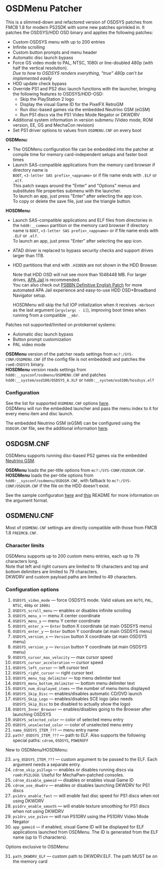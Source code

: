 # OSDMenu Patcher

This is a slimmed-down and refactored version of OSDSYS patches from FMCB 1.8 for modern PS2SDK with some new patches sprinkled in.
It patches the OSDSYS/HDD OSD binary and applies the following patches:
- Custom OSDSYS menu with up to 200 entries
- Infinite scrolling
- Custom button prompts and menu header
- Automatic disc launch bypass
- Force GS video mode to PAL, NTSC, 1080i or line-doubled 480p (with half the vertical resolution).  
  _Due to how to OSDSYS renders everything, "true" 480p can't be implemented easily_
- HDD update check bypass
- Override PS1 and PS2 disc launch functions with the launcher, bringing the following features to OSDSYS/HDD-OSD:
  - Skip the PlayStation 2 logo
  - Display the visual Game ID for the PixelFX RetroGM
  - Run disc-based games via the embedded Neutrino GSM (eGSM)
  - Run PS1 discs via the PS1 Video Mode Negator or DKWDRV
- Additional system information in version submenu (Video mode, ROM version, EE, GS and MechaCon revision)  
- Set PS1 driver options to values from `OSDMENU.CNF` on every boot

**OSDMenu**:
- The OSDMenu configuration file can be embedded into the patcher at compile time for memory card-independent setups and faster boot times
- Launch SAS-compatible applications from the memory card browser if directory name is   
  `BOOT`, `<3-letter SAS prefix>_<appname>` or if file name ends with `.ELF` or `.elf`.  
  This patch swaps around the "Enter" and "Options" menus and substitutes file properties submenu with the launcher.  
  To launch an app, just press "Enter" after selecting the app icon.  
  To copy or delete the save file, just use the triangle button.  

**HOSDMenu**:
- Launch SAS-compatible applications and ELF files from directories in the `hdd0:__common` partition or the memory card browser
  if directory name is `BOOT`, `<3-letter SAS prefix>_<appname>` or if file name ends with `.ELF` or `.elf`.  
  To launch an app, just press "Enter" after selecting the app icon.
- ATAD driver is replaced to bypass security checks and support drives larger than 1TB.
- HDD partitions that end with `.HIDDEN` are not shown in the HDD Browser.  
    
  Note that HDD OSD will not see more than 1048448 MB. For larger drives, [APA Jail](https://www.psx-place.com/threads/apa-jail.34847/) is recommended.  
  You can also check out [PSBBN Definitive English Patch](https://github.com/CosmicScale/PSBBN-Definitive-English-Patch) for more automated APA Jail experience and easy-to-use HDD OSD+Broadband Navigator setup.

  HOSDMenu will skip the full IOP initialization when it receives `-mbrboot` as the last argument (`argv[argc - 1]`), improving boot times when running from a compatible `__mbr`.

Patches not supported/limited on protokernel systems:
- Automatic disc launch bypass
- Button prompt customization
- PAL video mode

**OSDMenu** version of the patcher reads settings from `mc?:/SYS-CONF/OSDMENU.CNF` (if the config file is not embedded) and patches the `rom0:OSDSYS` binary.  
**HOSDMenu** version reads settings from `hdd0:__sysconf/osdmenu/OSDMENU.CNF` and patches `hdd0:__system/osd100/OSDSYS_A.XLF` or `hdd0:__system/osd100/hosdsys.elf`

### Configuration

See the list for supported `OSDMENU.CNF` options [here](#osdmenucnf).  
OSDMenu will run the embedded launcher and pass the menu index to it for every menu item and disc launch.

The embedded Neutrino GSM (eGSM) can be configured using the `OSDGSM.CNF` file, see the additional information [here](#osdgsmcnf).  

## OSDGSM.CNF

OSDMenu supports running disc-based PS2 games via the embedded [Neutrino GSM](../utils/egsm/).

**OSDMenu** loads the per-title options from `mc?:/SYS-CONF/OSDGSM.CNF`.  
**HOSDMenu** loads the per-title options from `hdd0:__sysconf/osdmenu/OSDGSM.CNF`, with fallback to `mc?:/SYS-CONF/OSDGSM.CNF` if the file on the HDD doesn't exist.

See the sample configuraton [here](../examples/OSDGSM.CNF) and [this](../utils/loader/README.md#egsm) README for more information on the argument format.

## OSDMENU.CNF

Most of `OSDMENU.CNF` settings are directly compatible with those from FMCB 1.8 `FREEMCB.CNF`.

### Character limits

OSDMenu supports up to 200 custom menu entries, each up to 79 characters long.  
Note that left and right cursors are limited to 19 characters and top and bottom delimiters are limited to 79 characters.  
DKWDRV and custom payload paths are limited to 49 characters.

### Configuration options

1. `OSDSYS_video_mode` — force OSDSYS mode. Valid values are `AUTO`, `PAL`, `NTSC`, `480p` or `1080i`
2. `OSDSYS_scroll_menu` — enables or disables infinite scrolling
3. `OSDSYS_menu_x` — menu X center coordinate
4. `OSDSYS_menu_y` — menu Y center coordinate
5. `OSDSYS_enter_x` — `Enter` button X coordinate (at main OSDSYS menu)
6. `OSDSYS_enter_y` — `Enter` button Y coordinate (at main OSDSYS menu)
7. `OSDSYS_version_x` — `Version` button X coordinate (at main OSDSYS menu)
8. `OSDSYS_version_y` — `Version` button Y coordinate (at main OSDSYS menu)
9. `OSDSYS_cursor_max_velocity` — max cursor speed
10. `OSDSYS_cursor_acceleration` — cursor speed
11. `OSDSYS_left_cursor` — left cursor text
12. `OSDSYS_right_cursor` — right cursor text
13. `OSDSYS_menu_top_delimiter` — top menu delimiter text
14. `OSDSYS_menu_bottom_delimiter` — bottom menu delimiter text
15. `OSDSYS_num_displayed_items` — the number of menu items displayed
16. `OSDSYS_Skip_Disc` — enables/disables automatic CD/DVD launch
17. `OSDSYS_Skip_Logo` — enables/disables SCE logo (also needs `OSDSYS_Skip_Disc` to be disabled to actually show the logo)
18. `OSDSYS_Inner_Browser` — enables/disables going to the Browser after launching OSDSYS
19. `OSDSYS_selected_color` — color of selected menu entry
20. `OSDSYS_unselected_color` — color of unselected menu entry
21. `name_OSDSYS_ITEM_???` — menu entry name
22. `path?_OSDSYS_ITEM_???` — path to ELF. Also supports the following special paths: `cdrom`, `OSDSYS`, `POWEROFF`

New to OSDMenu/HOSDMenu:

23. `arg_OSDSYS_ITEM_???` — custom argument to be passed to the ELF. Each argument needs a separate entry.
24. `cdrom_skip_ps2logo` — enables or disables running discs via `rom0:PS2LOGO`. Useful for MechaPwn-patched consoles.
25. `cdrom_disable_gameid` — disables or enables visual Game ID
26. `cdrom_use_dkwdrv` — enables or disables launching DKWDRV for PS1 discs
27. `ps1drv_enable_fast` — will enable fast disc speed for PS1 discs when not using DKWDRV
28. `ps1drv_enable_smooth` — will enable texture smoothing for PS1 discs when not using DKWDRV
29. `ps1drv_use_ps1vn` — will run PS1DRV using the PS1DRV Video Mode Negator
30. `app_gameid` — if enabled, visual Game ID will be displayed for ELF applications launched from OSDMenu. The ID is generated from the ELF name (up to 11 characters).

Options exclusive to OSDMenu:

31. `path_DKWDRV_ELF` — custom path to DKWDRV.ELF. The path MUST be on the memory card